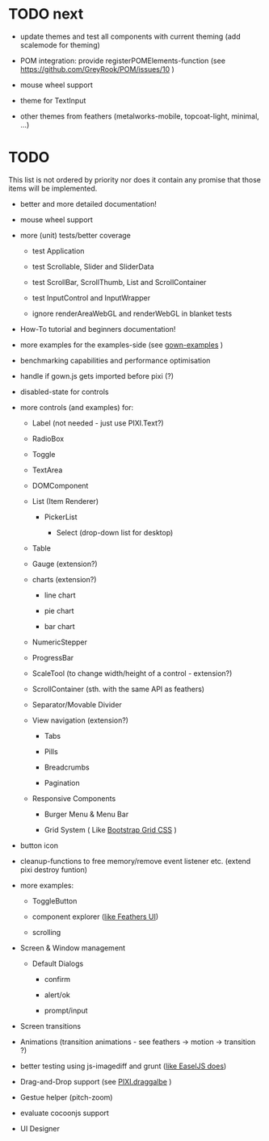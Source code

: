 TODO next
=========
 - update themes and test all components with current theming (add scalemode for theming)

 - POM integration: provide registerPOMElements-function (see https://github.com/GreyRook/POM/issues/10 )

 - mouse wheel support

 - theme for TextInput
 
 - other themes from feathers (metalworks-mobile, topcoat-light, minimal, ...)

TODO
======
This list is not ordered by priority nor does it contain any promise that those items will be implemented.

 - better and more detailed documentation!

 - mouse wheel support

 - more (unit) tests/better coverage

   - test Application

   - test Scrollable, Slider and SliderData

   - test ScrollBar, ScrollThumb, List and ScrollContainer

   - test InputControl and InputWrapper

   - ignore renderAreaWebGL and renderWebGL in blanket tests

 - How-To tutorial and beginners documentation!

 - more examples for the examples-side (see [gown-examples](https://brean.github.io/gown-examples/) )

 - benchmarking capabilities and performance optimisation

 - handle if gown.js gets imported before pixi (?)

 - disabled-state for controls

 - more controls (and examples) for:

   - Label (not needed - just use PIXI.Text?)

   - RadioBox

   - Toggle

   - TextArea

   - DOMComponent

   - List (Item Renderer)

     - PickerList

       - Select (drop-down list for desktop)

   - Table

   - Gauge (extension?)

   - charts (extension?)

     - line chart

     - pie chart

     - bar chart

   - NumericStepper

   - ProgressBar

   - ScaleTool (to change width/height of a control - extension?)

   - ScrollContainer (sth. with the same API as feathers)

   - Separator/Movable Divider

   - View navigation (extension?)

     - Tabs

     - Pills

     - Breadcrumbs

     - Pagination

   - Responsive Components

     - Burger Menu & Menu Bar

     - Grid System ( Like [Bootstrap Grid CSS](http://getbootstrap.com/css/#grid) )

 - button icon

 - cleanup-functions to free memory/remove event listener etc. (extend pixi destroy funtion)

 - more examples:

   - ToggleButton

   - component explorer ([like Feathers UI](http://feathersui.com/examples/components-explorer/))

   - scrolling

 - Screen & Window management

   - Default Dialogs

     - confirm

     - alert/ok

     - prompt/input

 - Screen transitions

 - Animations (transition animations - see feathers -> motion -> transition ?)

 - better testing using js-imagediff and grunt ([like EaselJS does](http://blog.createjs.com/unit-tests-in-easeljs-preloadjs/))

 - Drag-and-Drop support (see [PIXI.draggalbe](https://github.com/SebastianNette/PIXI.draggable) )

 - Gestue helper (pitch-zoom)

 - evaluate cocoonjs support

 - UI Designer
